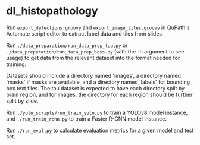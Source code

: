 # dl_histopathology

Run `export_detections.groovy` and `export_image_tiles.groovy` in QuPath's Automate script editor to extract label data and tiles from slides.

Run `./data_preparation/run_data_prep_tau.py` or `./data_preparation/run_data_prep_bcss.py` (with the -h argument to see usage) to get data from the relevant dataset into the format needed for training.

Datasets should include a directory named 'images', a directory named 'masks' if masks are available, and a directory named 'labels' for bounding box text files. The tau dataset is expected to have each directory split by brain region, and for images, the directory for each region should be further split by slide.

Run `./yolo_scripts/run_train_yolo.py` to train a YOLOv8 model instance, and `./run_train_rcnn.py` to train a Faster R-CNN model instance.

Run `./run_eval.py` to calculate evaluation metrics for a given model and test set.
